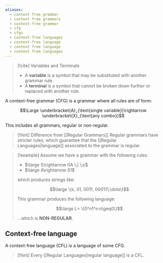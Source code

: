 ```yaml
---
aliases:
  - context free grammar
  - context free grammars
  - context-free grammar
  - cfg
  - cfgs
  - context-free languages
  - context-free language
  - context free language
  - context free languages
---
```

> [!cite] Variables and Terminals
> - A **variable** is a symbol that may be substituted with another grammar rule.
> - A **terminal** is a symbol that cannot be broken down further or replaced with another rule.


A context-free grammar (CFG) is a grammar where all rules are of form:

$$\Large \underbracket{A}_{\text{single variable}}\rightarrow \underbracket{X}_{\text{any combo}}$$

This includes all grammars, regular or non-regular.

> [!hint] Difference from [[Regular Grammars]]
> Regular grammars have stricter rules, which guarantee that the [[Regular Languages|language]] associated to the grammar is regular.

> [!example]
> Assume we have a grammar with the following rules:
> 
> - $\large S\rightarrow 0A \;| \;ε$
> - $\large A\rightarrow S1$
> 
> which produces strings like:
> 
> $$\large \{ε, 01, 0011, 000111,\dots\}$$
> 
> This grammar produces the following language:
> 
> $$\large L= \{0^n1^n:n\geq0\}$$
> 
> ...which is **NON-REGULAR**.


## Context-free language

A context-free language (CFL) is a language of some CFG.

> [!hint]
> Every [[Regular Languages|regular language]] is a CFL.
